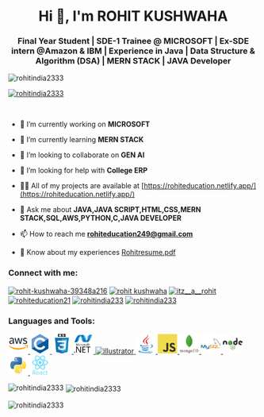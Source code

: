 <h1 align="center">Hi 👋, I'm ROHIT KUSHWAHA</h1>
<h3 align="center">Final Year Student | SDE-1 Trainee @ MICROSOFT | Ex-SDE intern @Amazon & IBM | Experience in Java | Data Structure & Algorithm (DSA) | MERN STACK | JAVA Developer</h3>

<p align="left"> <img src="https://komarev.com/ghpvc/?username=rohitindia2333&label=Profile%20views&color=0e75b6&style=flat" alt="rohitindia2333" /> </p>

<p align="left"> <a href="https://github.com/ryo-ma/github-profile-trophy"><img src="https://github-profile-trophy.vercel.app/?username=rohitindia2333" alt="rohitindia2333" /></a> </p>

<p align="left"> <a href="https://twitter.com/" target="blank"><img src="https://img.shields.io/twitter/follow/?logo=twitter&style=for-the-badge" alt="" /></a> </p>

- 🔭 I’m currently working on **MICROSOFT**

- 🌱 I’m currently learning **MERN STACK**

- 👯 I’m looking to collaborate on **GEN AI**

- 🤝 I’m looking for help with **College ERP**

- 👨‍💻 All of my projects are available at [https://rohiteducation.netlify.app/](https://rohiteducation.netlify.app/)

- 💬 Ask me about **JAVA,JAVA SCRIPT,HTML,CSS,MERN STACK,SQL,AWS,PYTHON,C,JAVA DEVELOPER**

- 📫 How to reach me **rohiteducation249@gmail.com**

- 📄 Know about my experiences [Rohitresume.pdf](Rohitresume.pdf)

<h3 align="left">Connect with me:</h3>
<p align="left">
<a href="https://linkedin.com/in/rohit-kushwaha-39348a216" target="blank"><img align="center" src="https://raw.githubusercontent.com/rahuldkjain/github-profile-readme-generator/master/src/images/icons/Social/linked-in-alt.svg" alt="rohit-kushwaha-39348a216" height="30" width="40" /></a>
<a href="https://fb.com/rohit kushwaha" target="blank"><img align="center" src="https://raw.githubusercontent.com/rahuldkjain/github-profile-readme-generator/master/src/images/icons/Social/facebook.svg" alt="rohit kushwaha" height="30" width="40" /></a>
<a href="https://instagram.com/itz__a__rohit" target="blank"><img align="center" src="https://raw.githubusercontent.com/rahuldkjain/github-profile-readme-generator/master/src/images/icons/Social/instagram.svg" alt="itz__a__rohit" height="30" width="40" /></a>
<a href="https://www.hackerrank.com/rohiteducation21" target="blank"><img align="center" src="https://raw.githubusercontent.com/rahuldkjain/github-profile-readme-generator/master/src/images/icons/Social/hackerrank.svg" alt="rohiteducation21" height="30" width="40" /></a>
<a href="https://www.leetcode.com/rohitindia233" target="blank"><img align="center" src="https://raw.githubusercontent.com/rahuldkjain/github-profile-readme-generator/master/src/images/icons/Social/leet-code.svg" alt="rohitindia233" height="30" width="40" /></a>
<a href="https://auth.geeksforgeeks.org/user/rohitindia233" target="blank"><img align="center" src="https://raw.githubusercontent.com/rahuldkjain/github-profile-readme-generator/master/src/images/icons/Social/geeks-for-geeks.svg" alt="rohitindia233" height="30" width="40" /></a>
</p>

<h3 align="left">Languages and Tools:</h3>
<p align="left"> <a href="https://aws.amazon.com" target="_blank" rel="noreferrer"> <img src="https://raw.githubusercontent.com/devicons/devicon/master/icons/amazonwebservices/amazonwebservices-original-wordmark.svg" alt="aws" width="40" height="40"/> </a> <a href="https://www.cprogramming.com/" target="_blank" rel="noreferrer"> <img src="https://raw.githubusercontent.com/devicons/devicon/master/icons/c/c-original.svg" alt="c" width="40" height="40"/> </a> <a href="https://www.w3schools.com/css/" target="_blank" rel="noreferrer"> <img src="https://raw.githubusercontent.com/devicons/devicon/master/icons/css3/css3-original-wordmark.svg" alt="css3" width="40" height="40"/> </a> <a href="https://dotnet.microsoft.com/" target="_blank" rel="noreferrer"> <img src="https://raw.githubusercontent.com/devicons/devicon/master/icons/dot-net/dot-net-original-wordmark.svg" alt="dotnet" width="40" height="40"/> </a> <a href="https://www.adobe.com/in/products/illustrator.html" target="_blank" rel="noreferrer"> <img src="https://www.vectorlogo.zone/logos/adobe_illustrator/adobe_illustrator-icon.svg" alt="illustrator" width="40" height="40"/> </a> <a href="https://www.java.com" target="_blank" rel="noreferrer"> <img src="https://raw.githubusercontent.com/devicons/devicon/master/icons/java/java-original.svg" alt="java" width="40" height="40"/> </a> <a href="https://developer.mozilla.org/en-US/docs/Web/JavaScript" target="_blank" rel="noreferrer"> <img src="https://raw.githubusercontent.com/devicons/devicon/master/icons/javascript/javascript-original.svg" alt="javascript" width="40" height="40"/> </a> <a href="https://www.mongodb.com/" target="_blank" rel="noreferrer"> <img src="https://raw.githubusercontent.com/devicons/devicon/master/icons/mongodb/mongodb-original-wordmark.svg" alt="mongodb" width="40" height="40"/> </a> <a href="https://www.mysql.com/" target="_blank" rel="noreferrer"> <img src="https://raw.githubusercontent.com/devicons/devicon/master/icons/mysql/mysql-original-wordmark.svg" alt="mysql" width="40" height="40"/> </a> <a href="https://nodejs.org" target="_blank" rel="noreferrer"> <img src="https://raw.githubusercontent.com/devicons/devicon/master/icons/nodejs/nodejs-original-wordmark.svg" alt="nodejs" width="40" height="40"/> </a> <a href="https://www.python.org" target="_blank" rel="noreferrer"> <img src="https://raw.githubusercontent.com/devicons/devicon/master/icons/python/python-original.svg" alt="python" width="40" height="40"/> </a> <a href="https://reactjs.org/" target="_blank" rel="noreferrer"> <img src="https://raw.githubusercontent.com/devicons/devicon/master/icons/react/react-original-wordmark.svg" alt="react" width="40" height="40"/> </a> </p>

<p><img align="left" src="https://github-readme-stats.vercel.app/api/top-langs?username=rohitindia2333&show_icons=true&locale=en&layout=compact" alt="rohitindia2333" /></p>

<p>&nbsp;<img align="center" src="https://github-readme-stats.vercel.app/api?username=rohitindia2333&show_icons=true&locale=en" alt="rohitindia2333" /></p>

<p><img align="center" src="https://github-readme-streak-stats.herokuapp.com/?user=rohitindia2333&" alt="rohitindia2333" /></p>
